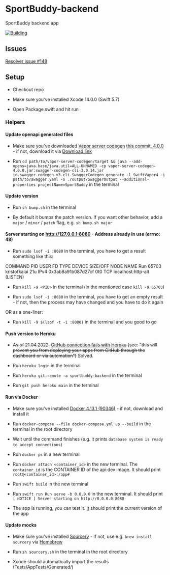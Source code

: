 # SportBuddy-backend
SportBuddy backend app

[![Building](https://github.com/stateman92/MSc-SportBuddy-backend/actions/workflows/main.yml/badge.svg)](https://github.com/stateman92/MSc-SportBuddy-backend/actions/workflows/main.yml)

## Issues

[Resolver issue #148](https://github.com/hmlongco/Resolver/issues/148)

## Setup

- Checkout repo

- Make sure you've installed Xcode 14.0.0 (Swift 5.7)

- Open Package.swift and hit run

### Helpers

#### Update openapi generated files

- Make sure you've downloaded [Vapor server codegen](https://github.com/thecheatah/vapor-server-codegen) [this commit, 4.0.0](https://github.com/thecheatah/vapor-server-codegen/commit/59f6a580ac618782d1c51a0a4ded8fa1779e6de7) - if not, download it via [Download link](https://github.com/thecheatah/vapor-server-codegen/archive/refs/heads/4.zip)

- Run `cd path/to/vapor-server-codegen/target && java --add-opens=java.base/java.util=ALL-UNNAMED -cp vapor-server-codegen-4.0.0.jar:swagger-codegen-cli-3.0.14.jar io.swagger.codegen.v3.cli.SwaggerCodegen generate -l SwiftVapor4 -i path/to/swagger.yaml -o ./output/SwaggerOutput --additional-properties projectName=SportBuddy` in the terminal

#### Update version

- Run `sh bump.sh` in the terminal

- By default it bumps the patch version. If you want other behavior, add a `major` / `minor` / `patch` flag, e.g. `sh bump.sh major`

#### Server starting on http://127.0.0.1:8080 - Address already in use (errno: 48)

- Run `sudo lsof -i :8080` in the terminal, you have to get a result something like this:

COMMAND   PID         USER   FD   TYPE             DEVICE SIZE/OFF NODE NAME
Run     65703 kristofkalai   21u  IPv4 0x3ab8a91b087d27cf      0t0  TCP localhost:http-alt (LISTEN)

- Run `kill -9 <PID>` in the terminal (in the mentioned case `kill -9 65703`)

- Run `sudo lsof -i :8080` in the terminal, you have to get an empty result - if not, then the process may have changed and you have to do it again

OR as a one-liner:

- Run `kill -9 $(lsof -t -i :8080)` in the terminal and you good to go

#### Push version to Heroku

- ~~As of 21.04.2022. [GitHub connection fails with Heroku](https://status.heroku.com/incidents/2413) (see: "this will prevent you from deploying your apps from GitHub through the dashboard or via automation")~~ Solved.

- Run `heroku login` in the terminal

- Run `heroku git:remote -a sportbuddy-backend` in the terminal

- Run `git push heroku main` in the terminal

#### Run via Docker

- Make sure you've installed [Docker 4.13.1 (90346)](https://www.docker.com/) - if not, download and install it

- Run `docker-compose --file docker-compose.yml up --build` in the terminal in the root directory

- Wait until the command finishes (e.g. it prints `database system is ready to accept connections`)

- Run `docker ps` in a new terminal

- Run `docker attach <container_id>` in the new terminal. The `container_id` is the CONTAINER ID of the api:dev image. It should print `root@<container_id>:/app#`

- Run `swift build` in the new terminal

- Run `swift run Run serve -b 0.0.0.0` in the new terminal. It should print `[ NOTICE ] Server starting on http://0.0.0.0:8080`

- The app is running, you can test it. [It](http://localhost:8080/version) should print the current version of the app

#### Update mocks

- Make sure you've installed [Sourcery](https://github.com/krzysztofzablocki/Sourcery) - if not, use e.g. `brew install sourcery` via [Homebrew](https://brew.sh/)

- Run `sh sourcery.sh` in the terminal in the root directory

- Xcode should automatically import the results (Tests/AppTests/Generated/)
